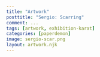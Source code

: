 ```yaml
---
title: "Artwork"
posttitle: "Sergio: Scarring"
comment: ...
tags: [artwork, exhibition-karat]
categories: [paperdemon]
image: sergio-scar.png
layout: artwork.njk
---
```


